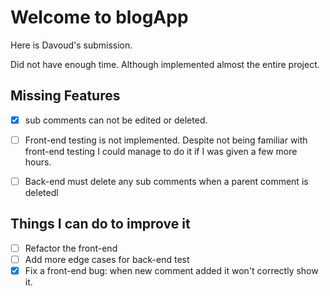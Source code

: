 # Welcome to blogApp

Here is Davoud's submission.

Did not have enough time. Although implemented almost the entire project.

## Missing Features

- [x] sub comments can not be edited or deleted.

- [ ] Front-end testing is not implemented. Despite not being familiar with front-end testing I could manage to do it if I was given a few more hours.

- [ ] Back-end must delete any sub comments when a parent comment is deletedl


## Things I can do to improve it

- [ ] Refactor the front-end
- [ ] Add more edge cases for back-end test
- [x] Fix a front-end bug: when new comment added it won't correctly show it.
